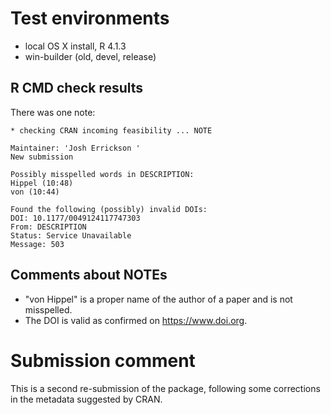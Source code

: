 # Test environments
* local OS X install, R 4.1.3
* win-builder (old, devel, release)

## R CMD check results

There was one note:

```
* checking CRAN incoming feasibility ... NOTE

Maintainer: 'Josh Errickson '
New submission

Possibly misspelled words in DESCRIPTION:
Hippel (10:48)
von (10:44)

Found the following (possibly) invalid DOIs:
DOI: 10.1177/0049124117747303
From: DESCRIPTION
Status: Service Unavailable
Message: 503
```

## Comments about NOTEs

- "von Hippel" is a proper name of the author of a paper and is not misspelled.
- The DOI is valid as confirmed on https://www.doi.org.

# Submission comment

This is a second re-submission of the package, following some corrections in the
metadata suggested by CRAN.
